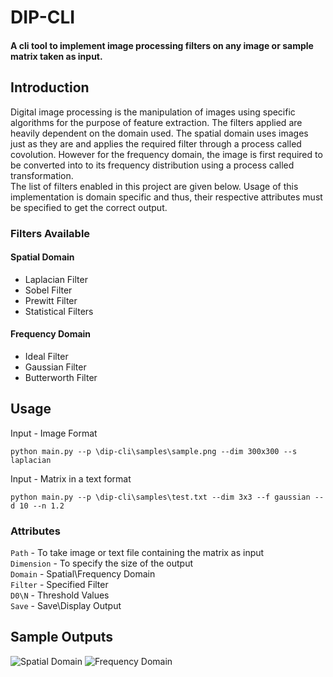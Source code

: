 # DIP-CLI
#### A cli tool to implement image processing filters on any image or sample matrix taken as input.

## Introduction
Digital image processing is the manipulation of images using specific algorithms for the purpose of feature extraction. The filters applied are heavily dependent on the domain used. The spatial domain uses images just as they are and applies the required filter through a process called covolution. However for the frequency domain, the image is first required to be converted into to its frequency distribution using a process called transformation. <br>
The list of filters enabled in this project are given below. Usage of this implementation is domain specific and thus, their respective attributes must be specified to get the correct output. 

### Filters Available
#### Spatial Domain
* Laplacian Filter
* Sobel Filter
* Prewitt Filter
* Statistical Filters 

#### Frequency Domain
* Ideal Filter
* Gaussian Filter
* Butterworth Filter
  
## Usage
Input - Image Format
```
python main.py --p \dip-cli\samples\sample.png --dim 300x300 --s laplacian
```
Input - Matrix in a text format
```
python main.py --p \dip-cli\samples\test.txt --dim 3x3 --f gaussian --d 10 --n 1.2
```
### Attributes
```Path``` - To take image or text file containing the matrix as input <br>
```Dimension``` - To specify the size of the output <br>
```Domain``` - Spatial\Frequency Domain <br>
```Filter``` - Specified Filter <br>
```D0\N``` - Threshold Values <br>
```Save``` - Save\Display Output <br>

## Sample Outputs
![Spatial Domain](https://github.com/VaishnaviNandakumar/dip-cli/blob/master/outputs/readme/Spatial-Domain-Outputs.jpg)
![Frequency Domain](https://github.com/VaishnaviNandakumar/dip-cli/blob/master/outputs/readme/Frequency-Domain-Outputs.jpg)
